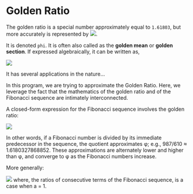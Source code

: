 # Golden Ratio
The golden ratio is a special number approximately equal to `1.61803`, but more accurately is represented by ![](https://user-images.githubusercontent.com/38404580/85475870-80fd4e80-b5d4-11ea-9453-125a7734feda.png).

It is denoted `phi`.
It is often also called  as the **golden mean** or **golden section**.
If expressed algebraically, it can be written as,

![](https://user-images.githubusercontent.com/38404580/85476668-704dd800-b5d6-11ea-9ec1-8e09901d34e5.png)

It has several applications in the nature...


In this program, we are trying to approximate the Golden Ratio. 
Here, we leverage the fact that the mathematics of the golden ratio and of the Fibonacci sequence are intimately interconnected.

A closed-form expression for the Fibonacci sequence involves the golden ratio:

![](https://user-images.githubusercontent.com/38404580/85476268-8d35db80-b5d5-11ea-81c6-4d1056f32e54.png)

In other words, if a Fibonacci number is divided by its immediate predecessor in the sequence, the quotient approximates φ; e.g., 987/610 ≈ 1.6180327868852. These approximations are alternately lower and higher than φ, and converge to φ as the Fibonacci numbers increase.

More generally:

![](https://user-images.githubusercontent.com/38404580/85476432-e6057400-b5d5-11ea-885f-f4c00ac8c7b2.png)
where, the ratios of consecutive terms of the Fibonacci sequence, is a case when a = 1.
